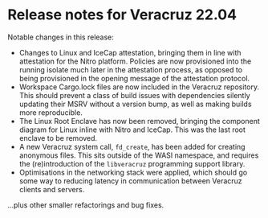 # Release notes for Veracruz 22.04

Notable changes in this release:

- Changes to Linux and IceCap attestation, bringing them in line with attestation for the Nitro platform.
Policies are now provisioned into the running isolate much later in the attestation process, as opposed to being provisioned in the opening message of the attestation protocol.
- Workspace Cargo.lock files are now included in the Veracruz repository.
This should prevent a class of build issues with dependencies silently updating their MSRV without a version bump, as well as making builds more reproducible.
- The Linux Root Enclave has now been removed, bringing the component diagram for Linux inline with Nitro and IceCap.
This was the last root enclave to be removed.
- A new Veracruz system call, `fd_create`, has been added for creating anonymous files.
This sits outside of the WASI namespace, and requires the (re)introduction of the `libveracruz` programming support library.
- Optimisations in the networking stack were applied, which should go some way to reducing latency in communication between Veracruz clients and servers.

...plus other smaller refactorings and bug fixes.
